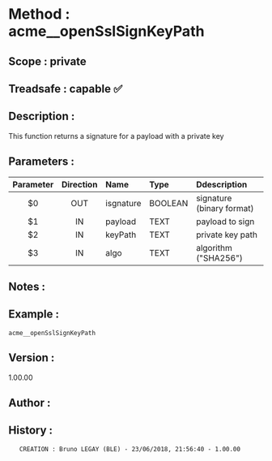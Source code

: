 ﻿# **Method :** acme__openSslSignKeyPath## **Scope :** private## **Treadsafe :** capable ✅ ## **Description :** This function returns a signature for a payload with a private key## **Parameters :** | Parameter | Direction | Name | Type | Ddescription | |:----:|:----:|:----|:----|:----| | $0 | OUT | isgnature | BOOLEAN | signature (binary format) | | $1 | IN | payload | TEXT | payload to sign | | $2 | IN | keyPath | TEXT | private key path | | $3 | IN | algo | TEXT | algorithm ("SHA256") | ## **Notes :** ## **Example :** ```acme__openSslSignKeyPath```## **Version :** 1.00.00## **Author :** ## **History :**         CREATION : Bruno LEGAY (BLE) - 23/06/2018, 21:56:40 - 1.00.00